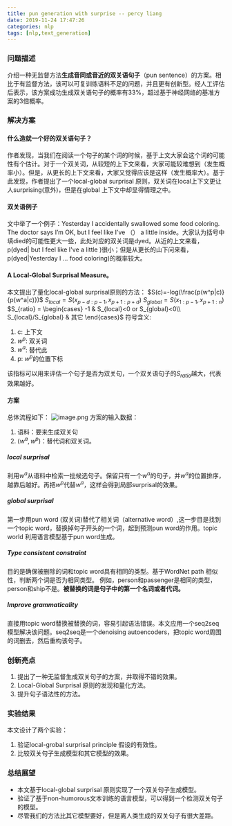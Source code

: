```yaml
---
title: pun generation with surprise -- percy liang
date: 2019-11-24 17:47:26
categories: nlp
tags: [nlp,text_generation]
---
```


### 问题描述
介绍一种无监督方法**生成音同或音近的双关语句子**（pun sentence）的方案。相比于有监督方法，该可以可复训练语料不足的问题，并且更有创新型。经人工评估后表示，该方案成功生成双关语句子的概率有33%，超过基于神经网络的基准方案的3倍概率。

### 解决方案
#### 什么造就一个好的双关语句子？
作者发现，当我们在阅读一个句子的某个词的时候，基于上文大家会这个词的可能性有个估计。对于一个双关词，从较短的上下文来看，大家可能较难想到（发生概率小）。但是，从更长的上下文来看，大家又觉得应该是这样（发生概率大）。基于此发现，作者提出了一个local-global surprisal 原则，双关词在local上下文更让人surprising(意外)，但是在global 上下文中却显得情理之中。
<!-- more -->
#### 双关语例子
文中举了一个例子：Yesterday I accidentally swallowed some food coloring. The doctor says I’m OK, but I feel like I’ve （） a little inside。大家认为括号中填died的可能性更大一些，此处对应的双关词是dyed。从近的上文来看，p(dyed| but I feel like I've a little )很小；但是从更长的山下问来看，p(dyed|Yesterday I ... food coloring)的概率较大。
#### A Local-Global Surprisal Measure。
本文提出了量化local-global surprisal原则的方法：
$S(c)=-log(\frac{p(w^p|c)}{p(w^a|c)})$
$S_{local}=S(x_{p-d:p-1},x_{p+1:p+d})$
$S_{global}=S(x_{1:p-1},x_{p+1:n})$
$S_{ratio} = \begin{cases} -1 & S_{local}<0 or S_{global}<0\\ S_{local}/S_{global} & 其它 \end{cases}$
符号含义:

 1. c: 上下文
 2. $w^p$: 双关词
 3. $w^a$: 替代此
 4. p: $w^p$的位置下标
 
该指标可以用来评估一个句子是否为双关句，一个双关语句子的$S_{ratio}$越大，代表效果越好。

#### 方案
总体流程如下：
![image.png](https://demo.chevereto.com/images/2019/11/30/image.png)
方案的输入数据：
 1. 语料：要来生成双关句
 2. ($w^a,w^p$)：替代词和双关词。

##### local surprisal
利用$w^a$从语料中检索一批候选句子。保留只有一个$w^a$的句子，并$w^a$的位置排序，越靠后越好。再把$w^p$代替$w^a$，这样会得到局部surprisal的效果。
##### global surprisal
第一步用pun word (双关词)替代了相关词（alternative word）,这一步目是找到一个topic word，替换掉句子开头的一个词，起到预测pun word的作用。topic world 利用语言模型基于pun word生成。
##### Type consistent constraint
目的是确保被删除的词和topic word具有相同的类型。基于WordNet path 相似性，判断两个词是否为相同类型。 例如，person和passenger是相同的类型，person和ship不是。**被替换的词是句子中的第一个名词或者代词。**
##### Improve grammaticality
直接用topic word替换被替换的词，容易引起语法错误。本文应用一个seq2seq模型解决该问题。seq2seq是一个denoising autoencoders，把topic word周围的词删去，然后重构该句子。

### 创新亮点

 1. 提出了一种无监督生成双关句子的方案，并取得不错的效果。
 2. Local-Global Surprisal 原则的发现和量化方法。
 3. 提升句子语法性的方法。

### 实验结果
本文设计了两个实验：

 1. 验证local-grobal surprisal principle 假设的有效性。
 2. 比较双关句子生成模型和其它模型的效果。

### 总结展望
- 本文基于local-global surprisal 原则实现了一个双关句子生成模型。
- 验证了基于non-humorous文本训练的语言模型，可以得到一个检测双关句子的模型。
- 尽管我们的方法比其它模型要好，但是离人类生成的双关句子有很大差距。





